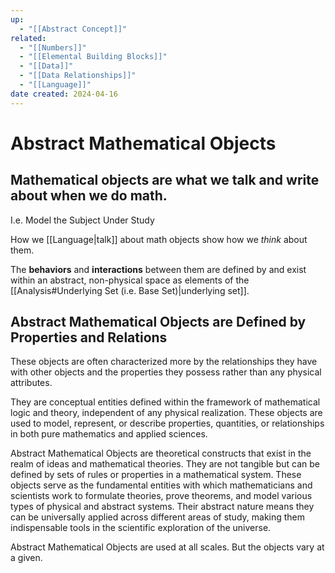 ```yaml
---
up:
  - "[[Abstract Concept]]"
related:
  - "[[Numbers]]"
  - "[[Elemental Building Blocks]]"
  - "[[Data]]"
  - "[[Data Relationships]]"
  - "[[Language]]"
date created: 2024-04-16
---
```

# Abstract Mathematical Objects
## Mathematical objects are what we talk and write about when we do math.
I.e. Model the Subject Under Study

How we [[Language|talk]] about math objects show how we _think_ about them.

The **behaviors** and **interactions** between them are defined by and exist within an abstract, non-physical space as elements of the [[Analysis#Underlying Set (i.e. Base Set)|underlying set]].
## Abstract Mathematical Objects are Defined by Properties and Relations
These objects are often characterized more by the relationships they have with other objects and the properties they possess rather than any physical attributes.

They are conceptual entities defined within the framework of mathematical logic and theory, independent of any physical realization.
	These objects are used to model, represent, or describe properties, quantities, or relationships in both pure mathematics and applied sciences.
	
Abstract Mathematical Objects are theoretical constructs that exist in the realm of ideas and mathematical theories. 
	They are not tangible but can be defined by sets of rules or properties in a mathematical system. 
	These objects serve as the fundamental entities with which mathematicians and scientists work to formulate theories, prove theorems, and model various types of physical and abstract systems.
	Their abstract nature means they can be universally applied across different areas of study, making them indispensable tools in the scientific exploration of the universe.

Abstract Mathematical Objects are used at all scales.
	But the objects vary at a given. 